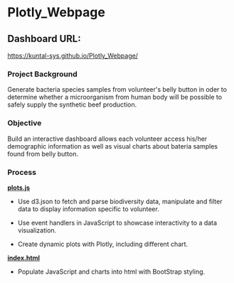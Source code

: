 # Plotly_Webpage

## Dashboard URL:

<https://kuntal-sys.github.io/Plotly_Webpage/>

### Project Background

Generate bacteria species samples from volunteer's belly button in oder to determine whether a microorganism from human body will be possible to safely supply the synthetic beef production.

###  Objective

Build an interactive dashboard allows each volunteer access his/her demographic information as well as visual charts about bateria samples found from belly button.

###  Process

**[plots.js](/plots.js)**

- Use d3.json to fetch and parse biodiversity data, manipulate and filter data to display information specific to volunteer.

- Use event handlers in JavaScript to showcase interactivity to a data visualization.

- Create dynamic plots with Plotly, including different chart.

**[index.html](/index.html)**

- Populate JavaScript and charts into html with BootStrap styling.

